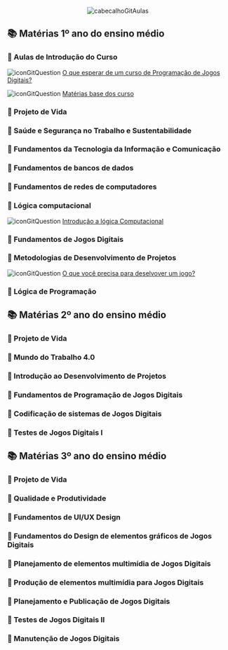 <div align="center">

![cabecalhoGitAulas](https://github.com/user-attachments/assets/2adf0a8f-5906-4d5b-909a-4cfea1855c27)

</div>

## 📚 Matérias 1º ano do ensino médio

### 📖 Aulas de Introdução do Curso

  ![iconGitQuestion](https://github.com/user-attachments/assets/9f73cbfb-97a3-4655-80bb-8e923ebde72e) [O que esperar de um curso de Programação de Jogos Digitais?](https://github.com/brunamota/ProgramacaoDeJogosDigitais/blob/main/Slides/O%20que%20esperar%20de%20um%20curso%20de%20Programa%C3%A7%C3%A3o%20de%20Jogos%20Digitais.pdf)

  ![iconGitQuestion](https://github.com/user-attachments/assets/9f73cbfb-97a3-4655-80bb-8e923ebde72e) [Matérias base dos curso](https://github.com/brunamota/ProgramacaoDeJogosDigitais/blob/main/Slides/Mat%C3%A9rias%20bases%20do%20curso.pdf)

### 📍 Projeto de Vida

### 📍 Saúde e Segurança no Trabalho e Sustentabilidade

### 📍 Fundamentos da Tecnologia da Informação e Comunicação

### 📍 Fundamentos de bancos de dados

### 📍 Fundamentos de redes de computadores

### 📍 Lógica computacional

  ![iconGitQuestion](https://github.com/user-attachments/assets/9f73cbfb-97a3-4655-80bb-8e923ebde72e) [Introdução a lógica Computacional](https://github.com/brunamota/ProgramacaoDeJogosDigitais/blob/main/Slides/Aula%20Introdu%C3%A7%C3%A3o%20a%20l%C3%B3gica%20Computacional.pdf)

### 📍 Fundamentos de Jogos Digitais

### 📍 Metodologias de Desenvolvimento de Projetos

  ![iconGitQuestion](https://github.com/user-attachments/assets/9f73cbfb-97a3-4655-80bb-8e923ebde72e) [O que você precisa para deselvover um jogo?](https://github.com/brunamota/ProgramacaoDeJogosDigitais/blob/main/Slides/O%20que%20voc%C3%AA%20precisa%20para%20deselvover%20um%20jogo.pdf)

### 📍 Lógica de Programação

## 📚 Matérias 2º ano do ensino médio

### 📍 Projeto de Vida

### 📍 Mundo do Trabalho 4.0

### 📍 Introdução ao Desenvolvimento de Projetos

### 📍 Fundamentos de Programação de Jogos Digitais 

### 📍 Codificação de sistemas de Jogos Digitais

### 📍 Testes de Jogos Digitais I

## 📚 Matérias 3º ano do ensino médio

### 📍 Projeto de Vida

### 📍 Qualidade e Produtividade

### 📍 Fundamentos de UI/UX Design

### 📍 Fundamentos do Design de elementos gráficos de Jogos Digitais

### 📍 Planejamento de elementos multimídia de Jogos Digitais

### 📍 Produção de elementos multimídia para Jogos Digitais

### 📍 Planejamento e Publicação de Jogos Digitais

### 📍 Testes de Jogos Digitais II

### 📍 Manutenção de Jogos Digitais
